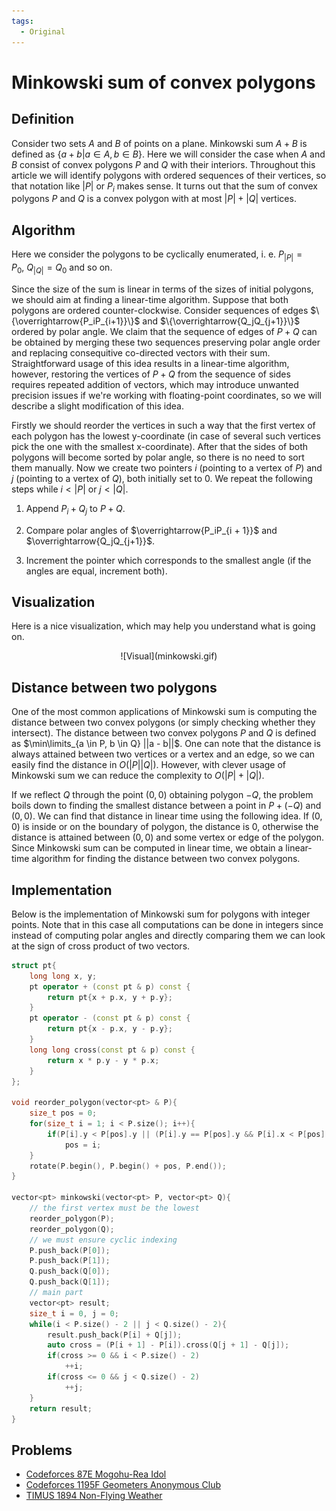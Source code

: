 ```yaml
---
tags:
  - Original
---
```


# Minkowski sum of convex polygons

## Definition
Consider two sets $A$ and $B$ of points on a plane. Minkowski sum $A + B$ is defined as $\{a + b| a \in A, b \in B\}$.
Here we will consider the case when $A$ and $B$ consist of convex polygons $P$ and $Q$ with their interiors.
Throughout this article we will identify polygons with ordered sequences of their vertices, so that notation like $|P|$ or
$P_i$ makes sense.
It turns out that the sum of convex polygons $P$ and $Q$ is a convex polygon with at most $|P| + |Q|$ vertices.

## Algorithm

Here we consider the polygons to be cyclically enumerated, i. e. $P_{|P|} = P_0,\ Q_{|Q|} = Q_0$ and so on.

Since the size of the sum is linear in terms of the sizes of initial polygons, we should aim at finding a linear-time algorithm.
Suppose that both polygons are ordered counter-clockwise. Consider sequences of edges $\{\overrightarrow{P_iP_{i+1}}\}$
and $\{\overrightarrow{Q_jQ_{j+1}}\}$ ordered by polar angle. We claim that the sequence of edges of $P + Q$ can be obtained by merging
these two sequences preserving polar angle order and replacing consequitive co-directed vectors with their sum. Straightforward usage of this idea results
in a linear-time algorithm, however, restoring the vertices of $P + Q$ from the sequence of sides requires repeated addition of vectors,
which may introduce unwanted precision issues if we're working with floating-point coordinates, so we will describe a slight
modification of this idea.


Firstly we should reorder the vertices in such a way that the first vertex
of each polygon has the lowest y-coordinate (in case of several such vertices pick the one with the smallest x-coordinate). After that the sides of both polygons
will become sorted by polar angle, so there is no need to sort them manually.
Now we create two pointers $i$ (pointing to a vertex of $P$) and $j$ (pointing to a vertex of $Q$), both initially set to 0.
We repeat the following steps while $i < |P|$ or $j < |Q|$.

1. Append $P_i + Q_j$ to $P + Q$.

2. Compare polar angles of $\overrightarrow{P_iP_{i + 1}}$ and $\overrightarrow{Q_jQ_{j+1}}$.

3. Increment the pointer which corresponds to the smallest angle (if the angles are equal, increment both).

## Visualization

Here is a nice visualization, which may help you understand what is going on.

<center>![Visual](minkowski.gif)</center>

## Distance between two polygons
One of the most common applications of Minkowski sum is computing the distance between two convex polygons (or simply checking whether they intersect).
The distance between two convex polygons $P$ and $Q$ is defined as $\min\limits_{a \in P, b \in Q} ||a - b||$. One can note that
the distance is always attained between two vertices or a vertex and an edge, so we can easily find the distance in $O(|P||Q|)$. However,
with clever usage of Minkowski sum we can reduce the complexity to $O(|P| + |Q|)$.

If we reflect $Q$ through the point $(0, 0)$ obtaining polygon $-Q$, the problem boils down to finding the smallest distance between a point in
$P + (-Q)$ and $(0, 0)$. We can find that distance in linear time using the following idea.
If $(0, 0)$ is inside or on the boundary of polygon, the distance is $0$, otherwise the distance is attained between $(0, 0)$ and some vertex or edge of the polygon.
Since Minkowski sum can be computed
in linear time, we obtain a linear-time algorithm for finding the distance between two convex polygons.

## Implementation
Below is the implementation of Minkowski sum for polygons with integer points. Note that in this case all computations can be done in integers since
instead of computing polar angles and directly comparing them we can look at the sign of cross product of two vectors.

```{.cpp file=minkowski}
struct pt{
    long long x, y;
    pt operator + (const pt & p) const {
        return pt{x + p.x, y + p.y};
    }
    pt operator - (const pt & p) const {
        return pt{x - p.x, y - p.y};
    }
    long long cross(const pt & p) const {
        return x * p.y - y * p.x;
    }
};

void reorder_polygon(vector<pt> & P){
    size_t pos = 0;
    for(size_t i = 1; i < P.size(); i++){
        if(P[i].y < P[pos].y || (P[i].y == P[pos].y && P[i].x < P[pos].x))
            pos = i;
    }
    rotate(P.begin(), P.begin() + pos, P.end());
}

vector<pt> minkowski(vector<pt> P, vector<pt> Q){
    // the first vertex must be the lowest
    reorder_polygon(P);
    reorder_polygon(Q);
    // we must ensure cyclic indexing
    P.push_back(P[0]);
    P.push_back(P[1]);
    Q.push_back(Q[0]);
    Q.push_back(Q[1]);
    // main part
    vector<pt> result;
    size_t i = 0, j = 0;
    while(i < P.size() - 2 || j < Q.size() - 2){
        result.push_back(P[i] + Q[j]);
        auto cross = (P[i + 1] - P[i]).cross(Q[j + 1] - Q[j]);
        if(cross >= 0 && i < P.size() - 2)
            ++i;
        if(cross <= 0 && j < Q.size() - 2)
            ++j;
    }
    return result;
}

```

## Problems
 * [Codeforces 87E Mogohu-Rea Idol](https://codeforces.com/problemset/problem/87/E)
 * [Codeforces 1195F Geometers Anonymous Club](https://codeforces.com/contest/1195/problem/F)
 * [TIMUS 1894 Non-Flying Weather](https://acm.timus.ru/problem.aspx?space=1&num=1894)

